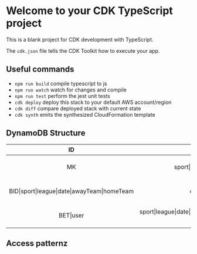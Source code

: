 # Welcome to your CDK TypeScript project

This is a blank project for CDK development with TypeScript.

The `cdk.json` file tells the CDK Toolkit how to execute your app.

## Useful commands

- `npm run build` compile typescript to js
- `npm run watch` watch for changes and compile
- `npm run test` perform the jest unit tests
- `cdk deploy` deploy this stack to your default AWS account/region
- `cdk diff` compare deployed stack with current state
- `cdk synth` emits the synthesized CloudFormation template

## DynamoDB Structure

|                      ID                      |                                 SortKey                                 |   GSI1_ID   |              GSI1_SortKey               | Spread |     TTL      | HomeAmount | AwayAmount | Amount |
| :------------------------------------------: | :---------------------------------------------------------------------: | :---------: | :-------------------------------------: | :----: | :----------: | :--------: | :--------: | :----: |
|                      MK                      |                 sport\|league\|date\|awayTeam\|homeTeam                 |             |                                         | spread | date + 1 day | HomeAmount | AwayAmount |        |
| BID\|sport\|league\|date\|awayTeam\|homeTeam |                      chosenTeam\|user\|createDate                       |  BID\|user  |                 amount                  | spread | date + 1 day |            |            |        |
|                  BET\|user                   | sport\|league\|date\|awayTeam\|homeTeam\|chosenTeam\|user1\|date of bet | BET\|Status | sport\|league\|date\|awayTeam\|homeTeam | spread | date + 1 day |            |            | amount |

## Access patternz
